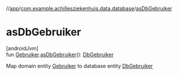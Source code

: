 //[app](../../index.md)/[com.example.achillesziekenhuis.data.database](index.md)/[asDbGebruiker](as-db-gebruiker.md)

# asDbGebruiker

[androidJvm]\
fun [Gebruiker](../com.example.achillesziekenhuis.model/-gebruiker/index.md).[asDbGebruiker](as-db-gebruiker.md)(): [DbGebruiker](-db-gebruiker/index.md)

Map domain entity [Gebruiker](../com.example.achillesziekenhuis.model/-gebruiker/index.md) to database entity [DbGebruiker](-db-gebruiker/index.md)
